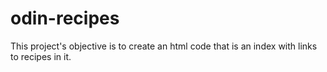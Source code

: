 # odin-recipes
This project's objective is to create an html code that is an index with links to recipes in it.
